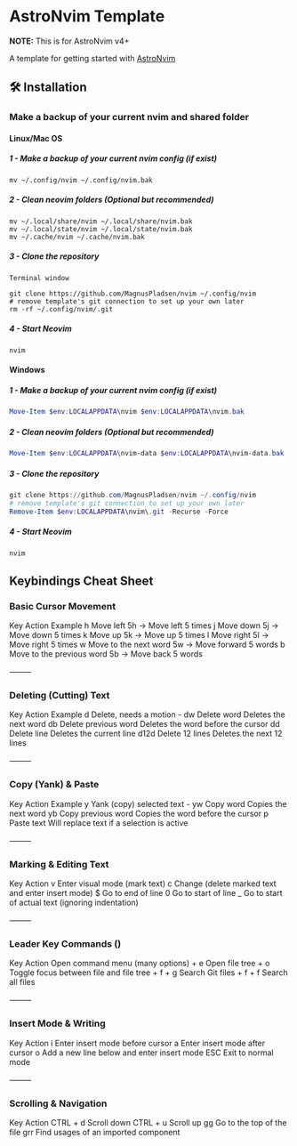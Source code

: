 # AstroNvim Template

**NOTE:** This is for AstroNvim v4+

A template for getting started with [AstroNvim](https://github.com/AstroNvim/AstroNvim)

## 🛠️ Installation

### Make a backup of your current nvim and shared folder

#### Linux/Mac OS

##### 1 - Make a backup of your current nvim config (if exist)

```shell
mv ~/.config/nvim ~/.config/nvim.bak
```

##### 2 - Clean neovim folders (Optional but recommended)

```shell
mv ~/.local/share/nvim ~/.local/share/nvim.bak
mv ~/.local/state/nvim ~/.local/state/nvim.bak
mv ~/.cache/nvim ~/.cache/nvim.bak
```

##### 3 - Clone the repository

```shell
Terminal window

git clone https://github.com/MagnusPladsen/nvim ~/.config/nvim
# remove template's git connection to set up your own later
rm -rf ~/.config/nvim/.git
```

##### 4 - Start Neovim

```shell
nvim
```

#### Windows

##### 1 - Make a backup of your current nvim config (if exist)

```powershell
Move-Item $env:LOCALAPPDATA\nvim $env:LOCALAPPDATA\nvim.bak
```

##### 2 - Clean neovim folders (Optional but recommended)

```powershell
Move-Item $env:LOCALAPPDATA\nvim-data $env:LOCALAPPDATA\nvim-data.bak
```

##### 3 - Clone the repository

```powershell
git clone https://github.com/MagnusPladsen/nvim ~/.config/nvim
# remove template's git connection to set up your own later
Remove-Item $env:LOCALAPPDATA\nvim\.git -Recurse -Force
```

##### 4 - Start Neovim

```powershell
nvim
```

## Keybindings Cheat Sheet

### Basic Cursor Movement

Key Action Example
h Move left 5h → Move left 5 times
j Move down 5j → Move down 5 times
k Move up 5k → Move up 5 times
l Move right 5l → Move right 5 times
w Move to the next word 5w → Move forward 5 words
b Move to the previous word 5b → Move back 5 words

⸻

### Deleting (Cutting) Text

Key Action Example
d Delete, needs a motion -
dw Delete word Deletes the next word
db Delete previous word Deletes the word before the cursor
dd Delete line Deletes the current line
d12d Delete 12 lines Deletes the next 12 lines

⸻

### Copy (Yank) & Paste

Key Action Example
y Yank (copy) selected text -
yw Copy word Copies the next word
yb Copy previous word Copies the word before the cursor
p Paste text Will replace text if a selection is active

⸻

### Marking & Editing Text

Key Action
v Enter visual mode (mark text)
c Change (delete marked text and enter insert mode)
$ Go to end of line
0 Go to start of line
\_ Go to start of actual text (ignoring indentation)

⸻

### Leader Key Commands (<SPACE>)

Key Action
<SPACE> Open command menu (many options)
<SPACE> + e Open file tree
<SPACE> + o Toggle focus between file and file tree
<SPACE> + f + g Search Git files
<SPACE> + f + f Search all files

⸻

### Insert Mode & Writing

Key Action
i Enter insert mode before cursor
a Enter insert mode after cursor
o Add a new line below and enter insert mode
ESC Exit to normal mode

⸻

### Scrolling & Navigation

Key Action
CTRL + d Scroll down
CTRL + u Scroll up
gg Go to the top of the file
grr Find usages of an imported component
